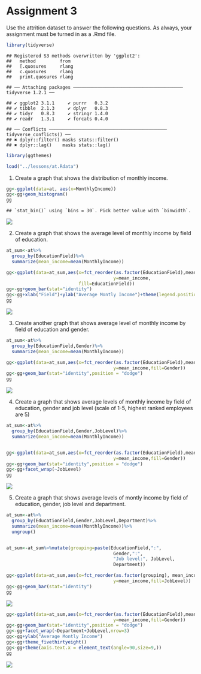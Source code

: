 Assignment 3
================

Use the attrition dataset to answer the following questions. As always,
your assignment must be turned in as a .Rmd file.

``` r
library(tidyverse)
```

    ## Registered S3 methods overwritten by 'ggplot2':
    ##   method         from 
    ##   [.quosures     rlang
    ##   c.quosures     rlang
    ##   print.quosures rlang

    ## ── Attaching packages ───────────────────────────────────────── tidyverse 1.2.1 ──

    ## ✔ ggplot2 3.1.1     ✔ purrr   0.3.2
    ## ✔ tibble  2.1.3     ✔ dplyr   0.8.3
    ## ✔ tidyr   0.8.3     ✔ stringr 1.4.0
    ## ✔ readr   1.3.1     ✔ forcats 0.4.0

    ## ── Conflicts ──────────────────────────────────────────── tidyverse_conflicts() ──
    ## ✖ dplyr::filter() masks stats::filter()
    ## ✖ dplyr::lag()    masks stats::lag()

``` r
library(ggthemes)

load("../lessons/at.Rdata")
```

1.  Create a graph that shows the distribution of monthly income.

<!-- end list -->

``` r
gg<-ggplot(data=at, aes(x=MonthlyIncome))
gg<-gg+geom_histogram()
gg
```

    ## `stat_bin()` using `bins = 30`. Pick better value with `binwidth`.

![](03-assignment_key_files/figure-gfm/unnamed-chunk-2-1.png)<!-- -->

2.  Create a graph that shows the average level of monthly income by
    field of education.

<!-- end list -->

``` r
at_sum<-at%>%
  group_by(EducationField)%>%
  summarize(mean_income=mean(MonthlyIncome))

gg<-ggplot(data=at_sum,aes(x=fct_reorder(as.factor(EducationField),mean_income),
                                        y=mean_income,
                           fill=EducationField))
gg<-gg+geom_bar(stat="identity")
gg<-gg+xlab("Field")+ylab("Average Montly Income")+theme(legend.position = "none")
gg
```

![](03-assignment_key_files/figure-gfm/unnamed-chunk-3-1.png)<!-- -->

3.  Create another graph that shows average level of monthly income by
    field of education and gender.

<!-- end list -->

``` r
at_sum<-at%>%
  group_by(EducationField,Gender)%>%
  summarize(mean_income=mean(MonthlyIncome))

gg<-ggplot(data=at_sum,aes(x=fct_reorder(as.factor(EducationField),mean_income),
                                        y=mean_income,fill=Gender))
gg<-gg+geom_bar(stat="identity",position = "dodge")
gg
```

![](03-assignment_key_files/figure-gfm/unnamed-chunk-4-1.png)<!-- -->

4.  Create a graph that shows average levels of monthly income by field
    of education, gender and job level (scale of 1-5, highest ranked
    employees are 5)

<!-- end list -->

``` r
at_sum<-at%>%
  group_by(EducationField,Gender,JobLevel)%>%
  summarize(mean_income=mean(MonthlyIncome))


gg<-ggplot(data=at_sum,aes(x=fct_reorder(as.factor(EducationField),mean_income),
                                        y=mean_income,fill=Gender))
gg<-gg+geom_bar(stat="identity",position = "dodge")
gg<-gg+facet_wrap(~JobLevel)
gg
```

![](03-assignment_key_files/figure-gfm/unnamed-chunk-5-1.png)<!-- -->

5.  Create a graph that shows average levels of montly income by field
    of education, gender, job level and department.

<!-- end list -->

``` r
at_sum<-at%>%
  group_by(EducationField,Gender,JobLevel,Department)%>%
  summarize(mean_income=mean(MonthlyIncome))%>%
  ungroup()


at_sum<-at_sum%>%mutate(grouping=paste(EducationField,":",
                                        Gender,":",
                                        "Job level:", JobLevel,
                                        Department))

gg<-ggplot(data=at_sum,aes(x=fct_reorder(as.factor(grouping), mean_income),
                                        y=mean_income,fill=JobLevel))
gg<-gg+geom_bar(stat="identity")
gg
```

![](03-assignment_key_files/figure-gfm/unnamed-chunk-6-1.png)<!-- -->

``` r
gg<-ggplot(data=at_sum,aes(x=fct_reorder(as.factor(EducationField),mean_income),
                                        y=mean_income,fill=Gender))
gg<-gg+geom_bar(stat="identity",position = "dodge")
gg<-gg+facet_wrap(~Department+JobLevel,nrow=3)
gg<-gg+ylab("Average Montly Income")
gg<-gg+theme_fivethirtyeight()
gg<-gg+theme(axis.text.x = element_text(angle=90,size=9,))
gg
```

![](03-assignment_key_files/figure-gfm/unnamed-chunk-6-2.png)<!-- -->
